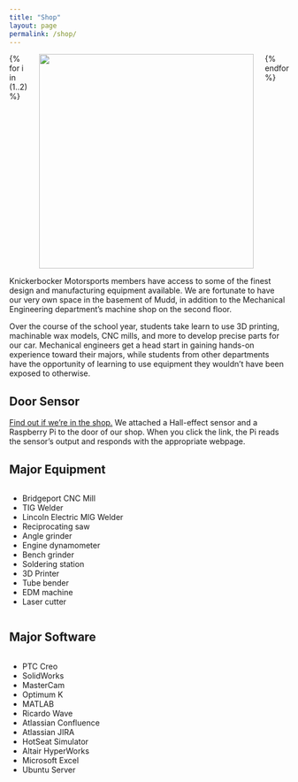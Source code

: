 ```yaml
---
title: "Shop"
layout: page
permalink: /shop/
---
```

<div class="columns">
  {% for i in (1..2) %}
  <img src="{{ site.baseurl }}{{ site.assets }}/team/shop-{{ i }}.jpg" width="388">
  {% endfor %}
</div>

Knickerbocker Motorsports members have access to some of the finest design and manufacturing equipment available. We are fortunate to have our very own space in the basement of Mudd, in addition to the Mechanical Engineering department’s machine shop on the second floor.

Over the course of the school year, students take learn to use 3D printing, machinable wax models, CNC mills, and more to develop precise parts for our car. Mechanical engineers get a head start in gaining hands-on experience toward their majors, while students from other departments have the opportunity of learning to use equipment they wouldn’t have been exposed to otherwise.

<!--
<script type="text/javascript">
/*result = "Door Sensor";

var req = new XMLHttpRequest();
req.open('GET', 'http://door.servebeer.com/', false);
req.send(null);
if (req.status == 200)
{
  dump(req.responseText);
}

document.getElementById("shop-status").innerHTML = result;*/
</script>
-->

<h2 id="shop-status">Door Sensor</h2>

[Find out if we’re in the shop.](http://door.servebeer.com/) We attached a Hall-effect sensor and a Raspberry Pi to the door of our shop. When you click the link, the Pi reads the sensor’s output and responds with the appropriate webpage.

## Major Equipment

<div class="columns">
  <ul>
    <li>Bridgeport CNC Mill</li>
    <li>TIG Welder</li>
    <li>Lincoln Electric MIG Welder</li>
    <li>Reciprocating saw</li>
    <li>Angle grinder</li>
    <li>Engine dynamometer</li>
    <li>Bench grinder</li>
    <li>Soldering station</li>
    <li>3D Printer</li>
    <li>Tube bender</li>
    <li>EDM machine</li>
    <li>Laser cutter</li>
  </ul>
</div>

## Major Software

<div class="columns">
  <ul>
    <li>PTC Creo</li>
    <li>SolidWorks</li>
    <li>MasterCam</li>
    <li>Optimum K</li>
    <li>MATLAB</li>
    <li>Ricardo Wave</li>
    <li>Atlassian Confluence</li>
    <li>Atlassian JIRA</li>
    <li>HotSeat Simulator</li>
    <li>Altair HyperWorks</li>
    <li>Microsoft Excel</li>
    <li>Ubuntu Server</li>
  </ul>
</div>
